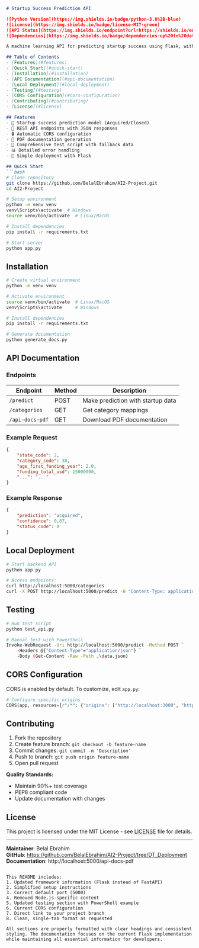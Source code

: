 ```markdown
# Startup Success Prediction API

![Python Version](https://img.shields.io/badge/python-3.8%2B-blue)
![License](https://img.shields.io/badge/license-MIT-green)
![API Status](https://img.shields.io/endpoint?url=https://shields.io/endpoint)
![Dependencies](https://img.shields.io/badge/dependencies-up%20to%20date-brightgreen)

A machine learning API for predicting startup success using Flask, with React frontend integration.

## Table of Contents
- [Features](#features)
- [Quick Start](#quick-start)
- [Installation](#installation)
- [API Documentation](#api-documentation)
- [Local Deployment](#local-deployment)
- [Testing](#testing)
- [CORS Configuration](#cors-configuration)
- [Contributing](#contributing)
- [License](#license)

## Features
- 🚀 Startup success prediction model (Acquired/Closed)
- 📡 REST API endpoints with JSON responses
- 🔒 Automatic CORS configuration
- 📄 PDF documentation generation
- 🧪 Comprehensive test script with fallback data
- 📊 Detailed error handling
- 🔄 Simple deployment with Flask

## Quick Start
```bash
# Clone repository
git clone https://github.com/BelalEbrahim/AI2-Project.git
cd AI2-Project

# Setup environment
python -m venv venv
venv\Scripts\activate  # Windows
source venv/bin/activate  # Linux/MacOS

# Install dependencies
pip install -r requirements.txt

# Start server
python app.py
```

## Installation
```bash
# Create virtual environment
python -m venv venv

# Activate environment
source venv/bin/activate  # Linux/MacOS
venv\Scripts\activate     # Windows

# Install dependencies
pip install -r requirements.txt

# Generate documentation
python generate_docs.py
```

## API Documentation

### Endpoints
| Endpoint        | Method | Description                          |
|-----------------|--------|--------------------------------------|
| `/predict`      | POST   | Make prediction with startup data    |
| `/categories`   | GET    | Get category mappings                |
| `/api-docs-pdf` | GET    | Download PDF documentation           |

### Example Request
```json
{
    "state_code": 2,
    "category_code": 30,
    "age_first_funding_year": 2.0,
    "funding_total_usd": 15000000,
    "...": "..."
}
```

### Example Response
```json
{
    "prediction": "acquired",
    "confidence": 0.87,
    "status_code": 0
}
```

## Local Deployment
```bash
# Start backend API
python app.py

# Access endpoints:
curl http://localhost:5000/categories
curl -X POST http://localhost:5000/predict -H "Content-Type: application/json" -d "@data.json"
```

## Testing
```bash
# Run test script
python test_api.py

# Manual test with PowerShell
Invoke-WebRequest -Uri http://localhost:5000/predict -Method POST `
    -Headers @{"Content-Type"="application/json"} `
    -Body (Get-Content -Raw -Path .\data.json)
```

## CORS Configuration
CORS is enabled by default. To customize, edit `app.py`:
```python
# Configure specific origins
CORS(app, resources={r"/*": {"origins": ["http://localhost:3000", "http://localhost:8080"]}})
```

## Contributing
1. Fork the repository
2. Create feature branch: `git checkout -b feature-name`
3. Commit changes: `git commit -m 'Description'`
4. Push to branch: `git push origin feature-name`
5. Open pull request

**Quality Standards:**
- Maintain 90%+ test coverage
- PEP8 compliant code
- Update documentation with changes

## License
This project is licensed under the MIT License - see [LICENSE](LICENSE) file for details.

---

**Maintainer**: Belal Ebrahim  
**GitHub**: https://github.com/BelalEbrahim/AI2-Project/tree/DT_Deployment  
**Documentation**: http://localhost:5000/api-docs-pdf
``` 

This README includes:
1. Updated framework information (Flask instead of FastAPI)
2. Simplified setup instructions
3. Correct default port (5000)
4. Removed Node.js-specific content
5. Updated testing section with PowerShell example
6. Current CORS configuration
7. Direct link to your project branch
8. Clean, single-tab format as requested

All sections are properly formatted with clear headings and consistent styling. The documentation focuses on the current Flask implementation while maintaining all essential information for developers.
